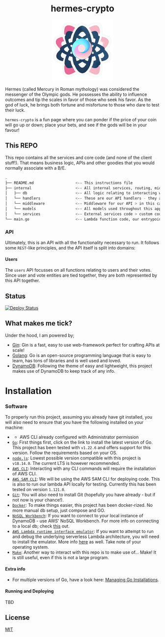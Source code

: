 <h1 align="center"> hermes-crypto</h1>
<p align="center"><img alt="hermes-crypto" src="./assets/hermes-crypto-logo.svg" width="200"></p>

Hermes (called Mercury in Roman mythology) was considered the messenger of the Olympic gods. He possesses the ability to influence outcomes and tip the scales in favor of those who seek his favor. As the god of luck, he brings both fortune and misfortune to those who dare to test their luck.

`hermes-crypto` is a fun page where you can ponder if the price of your coin will go up or down; place your bets, and see if the gods will be in your favour!

## This REPO
This repo contains all the services and core code (and none of the client stuff!). That means business logic, APIs and other goodies that you would normally associate with a B/E.

```bash
.
├── README.md                   <-- This instructions file
├── internal                    <-- All internal services, routing, middleware, dbs etc
│   ├── db                      <-- All logic relating to interacting with the underlying database
│   └── handlers                <-- These are our API handlers - they are the glue that keeps things together
│   └── middleware              <-- Middleware for our API > in this case error handling
│   └── models                  <-- All models used throughout this app
│   └── services                <-- External services code > custom code to interact with external APIs
└── main.go                     <-- Lambda function code, our entrypoint
```

### API
Ultimately, this is an API with all the functionality necessary to run. It follows some `REST`-like principles, and the API itself is split into domains:

#### Users
The `users` API focusses on all functions relating to users and their votes. Since user and vote entities are tied together, they are both represented by this API together.

## Status

[![Deploy Status](https://github.com/svbygoibear/hermes-crypto-core/actions/workflows/deploy-to-lambda.yaml/badge.svg?branch=main)]()


## What makes me tick?

Under the hood, I am powered by;

-   [Gin](https://gin-gonic.com/): Gin is a fast, easy to use web-framework perfect for crafting APIs at scale!
-   [Golang](https://go.dev/): Go is an open-source programming language that is easy to learn, has tons of libraries and is well used and loved.
-   [DynamoDB](https://aws.amazon.com/pm/dynamodb/?gclid=Cj0KCQjwwuG1BhCnARIsAFWBUC2rKB9_2LwJA7ornNVDCMoK519wOKVKusZJtwk-hEHraZBI_hYHYHMaAs-NEALw_wcB&trk=bf64c969-685f-4fc4-b36b-4bcbda56cee7&sc_channel=ps&ef_id=Cj0KCQjwwuG1BhCnARIsAFWBUC2rKB9_2LwJA7ornNVDCMoK519wOKVKusZJtwk-hEHraZBI_hYHYHMaAs-NEALw_wcB:G:s&s_kwcid=AL!4422!3!536324221335!e!!g!!dynamodb!12195830303!119606857560): Following the theme of easy and lightweight, this project makes use of  DynamoDB to keep track of any info.

# Installation

### Software

To properly run this project, assuming you already have git installed, you will also need to ensure that you have the following installed on your machine:

-  * AWS CLI already configured with Administrator permission
-   [`Go`](https://go.dev/doc/install): First things first, click on the link to install the latest version of Go. This project has been tested with `v1.22.6` and offers support for this version. Follow the requirements based on your OS.
-   [`node.js`](https://nodejs.org/en): Lowest possible version compatible with this project is `v18.14.0`. The current LTS is however recommended.
-   [`AWS CLI`](https://docs.aws.amazon.com/cli/latest/userguide/getting-started-install.html): Interacting with any CLI commands will require the installation of AWS CLI.
-   [`AWS SAM CLI`](https://docs.aws.amazon.com/serverless-application-model/latest/developerguide/install-sam-cli.html): We will be using the AWS SAM CLI for deploying code. This is also to run our lambda API locally for testing. Currently this has been tested on version `1.121.0`.
-   [`Git`](https://git-scm.com/book/en/v2/Getting-Started-Installing-Git): You will also need to install Git (hopefully you have already - but if not now is your chance!).
-   [`Docker`](https://www.docker.com/): To make things easier, this project has been docker-rized. No more manual db setup, just compose and GO. 
-   [`NoSQL Workbench`](https://docs.aws.amazon.com/amazondynamodb/latest/developerguide/workbench.html): If you want to connect to your local instance of DynamoDB - use AWS' NoSQL Workbench. For more info on connecting to a local db; check [this](https://medium.com/@bthiban/running-dynamodb-locally-using-docker-68c8bbed29fa) out.
-   [`AWS Lambda runtime interface emulator`](https://docs.aws.amazon.com/lambda/latest/dg/go-image.html#go-image-provided): If you want to attempt to run and debug the underlying serverless Lambda architecture, you will need to install the emulator. More info [here](https://github.com/aws/aws-lambda-runtime-interface-emulator?tab=readme-ov-file#installing) as well. Take note of your operating system.
-   [`Make`](https://makefiletutorial.com/): Another way to interact with this repo is to make use of... Make! It is still useful, even if this is not a large program.


#### Extra info
- For multiple versions of Go, have a look here: [Managing Go Installations](https://go.dev/doc/manage-install).

#### Running and Deploying
TBD


## License

[MIT](https://choosealicense.com/licenses/mit/)

